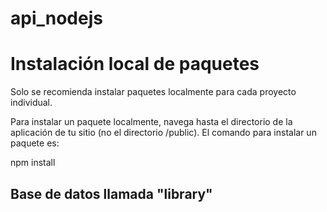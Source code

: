 # api_nodejs
<h1>Instalación local de paquetes</h1>
<p>Solo se recomienda instalar paquetes localmente para cada proyecto individual.</p>

<p>Para instalar un paquete localmente, navega hasta el directorio de la aplicación de tu sitio (no el directorio /public). 
El comando para instalar un paquete es:</p>
<p>npm install</p>

<h2>Base de datos llamada "library"</h2>



